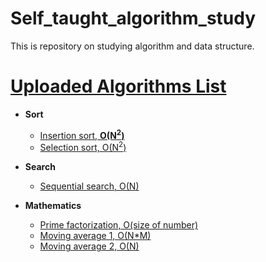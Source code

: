 # Self_taught_algorithm_study
This is repository on studying algorithm and data structure. 

# [Uploaded Algorithms List](Codes/)
- **Sort**
  - [Insertion sort, <b>O(N<sup>2</sup>)</b>](Codes/InsertionSort.cpp)
  - [Selection sort, O(N<sup>2</sup>)](Codes/SelectionSort.cpp)

- **Search**
  - [Sequential search, O(N)](Codes/SequentialSearch.cpp)

- **Mathematics**
  - [Prime factorization, O(size of number)](Codes/PrimeFactorization.cpp)
  - [Moving average 1, O(N*M)](Codes/MovingAverage1.cpp)
  - [Moving average 2, O(N)](Codes/MovingAverage2.cpp)

